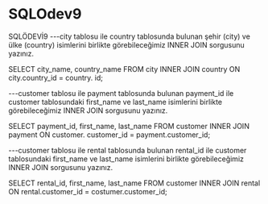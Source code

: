 # SQLOdev9
SQLÖDEVİ9
---city tablosu ile country tablosunda bulunan şehir (city) ve ülke (country) isimlerini birlikte görebileceğimiz INNER JOIN sorgusunu yazınız.

SELECT city_name, country_name FROM city
INNER JOIN country ON city.country_id = country. id; 

---customer tablosu ile payment tablosunda bulunan payment_id ile customer tablosundaki first_name ve last_name isimlerini birlikte görebileceğimiz INNER JOIN sorgusunu yazınız.

SELECT payment_id, first_name, last_name FROM customer
INNER JOIN payment ON customer. customer_id = payment.customer_id;


---customer tablosu ile rental tablosunda bulunan rental_id ile customer tablosundaki first_name ve last_name isimlerini birlikte görebileceğimiz INNER JOIN sorgusunu 
yazınız.

SELECT rental_id, first_name, last_name FROM customer
INNER JOIN rental ON rental.customer_id = costumer.customer_id;
